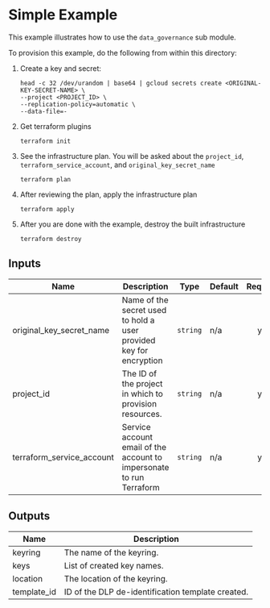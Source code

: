 # Simple Example

This example illustrates how to use the `data_governance` sub module.

To provision this example, do the following from within this directory:

1. Create a key and secret:
   ```
   head -c 32 /dev/urandom | base64 | gcloud secrets create <ORIGINAL-KEY-SECRET-NAME> \
   --project <PROJECT_ID> \
   --replication-policy=automatic \
   --data-file=-
   ```
1. Get terraform plugins
   ```
   terraform init
   ```
1. See the infrastructure plan. You will be asked about the `project_id`, `terraform_service_account`, and `original_key_secret_name`
   ```
   terraform plan
   ```
1. After reviewing the plan, apply the infrastructure plan
   ```
   terraform apply
   ```
1. After you are done with the example, destroy the built infrastructure
   ```
   terraform destroy
   ```

<!-- BEGINNING OF PRE-COMMIT-TERRAFORM DOCS HOOK -->
## Inputs

| Name | Description | Type | Default | Required |
|------|-------------|------|---------|:--------:|
| original\_key\_secret\_name | Name of the secret used to hold a user provided key for encryption | `string` | n/a | yes |
| project\_id | The ID of the project in which to provision resources. | `string` | n/a | yes |
| terraform\_service\_account | Service account email of the account to impersonate to run Terraform | `string` | n/a | yes |

## Outputs

| Name | Description |
|------|-------------|
| keyring | The name of the keyring. |
| keys | List of created key names. |
| location | The location of the keyring. |
| template\_id | ID of the DLP de-identification template created. |

<!-- END OF PRE-COMMIT-TERRAFORM DOCS HOOK -->
